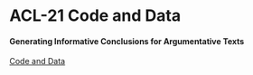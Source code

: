 # ACL-21 Code and Data
#### Generating Informative Conclusions for Argumentative Texts
[Code and Data](https://github.com/webis-de/acl21-informative-conclusion-generation) 